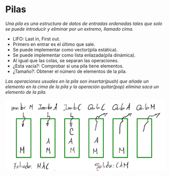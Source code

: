 # Pilas

_Una pila es una estructura de datos de entradas ordenadas tales que solo se puede introducir y eliminar por un extremo, llamado cima._

- LIFO: Last in, First out.
- Primero en entrar es el último que sale.
- Se puede implementar como vector(pila estática). 
- Se puede implementar como lista enlazada(pila dinámica).
- Al igual que las colas, se separan las operaciones.
- ¿Esta vacía?: Comprobar si una pila tiene elementos.
- ¿Tamaño?: Obtener el número de elementos de la pila.

_Las operaciones usuales en la pila son insertar(push) que añade un elemento en la cima de la pila y la operación quitar(pop) elimina saca un elemento de la pila._

![](/00.-Sources/Images/pilas.png)


